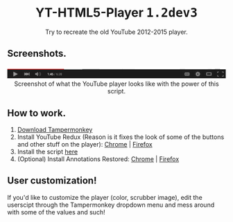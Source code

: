 <h1 align="center">YT-HTML5-Player <kbd>1.2dev3</kbd></h1>
<div font-size="24px" align="center">Try to recreate the old YouTube 2012-2015 player.</div>

## Screenshots.
<div align="center">
  <img src="img/screenshot1.png">
  <div font-size="8px">Screenshot of what the YouTube player looks like with the power of this script.</div>
</div>

## How to work.
1. [Download Tampermonkey](https://www.tampermonkey.net/)
2. Install YouTube Redux (Reason is it fixes the look of some of the buttons and other stuff on the player): [Chrome](https://chrome.google.com/webstore/detail/youtube-redux/mdgdgieddpndgjlmeblhjgljejejkikf) | [Firefox](https://addons.mozilla.org/en-US/firefox/addon/youtube-redux/)
3. Install the script [here](https://github.com/ktg5/YT-HTML5-Player/raw/dev/YT-HTML5-Player.user.js)
4. (Optional) Install Annotations Restored: [Chrome](https://chrome.google.com/webstore/detail/annotations-restored-for/daabpdmgkghdbfljmeahnplkcldbeefg) | [Firefox](https://addons.mozilla.org/en-US/firefox/addon/annotations-restored/)

## User customization!
If you'd like to customize the player (color, scrubber image), edit the userscipt through the Tampermonkey dropdown menu and mess around with some of the values and such!